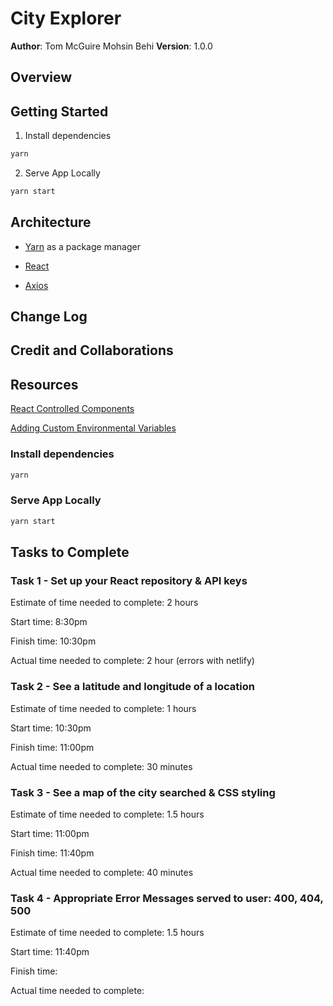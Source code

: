 # City Explorer

**Author**: Tom McGuire Mohsin Behi
**Version**: 1.0.0

## Overview
<!-- Provide a high level overview of what this application is and why you are building it, beyond the fact that it's an assignment for this class. (i.e. What's your problem domain?) -->

## Getting Started

1. Install dependencies

```bash
yarn 
```

2. Serve App Locally

```bash
yarn start
```

## Architecture

* [Yarn](https://yarnpkg.com/getting-started/usage) as a package manager

* [React](https://reactjs.org/)

* [Axios](https://axios-http.com/)

## Change Log
<!-- Use this area to document the iterative changes made to your application as each feature is successfully implemented. Use time stamps. Here's an example:

01-01-2001 4:59pm - Application now has a fully-functional express server, with a GET route for the location resource. -->

## Credit and Collaborations

## Resources

[React Controlled Components](https://reactjs.org/docs/forms.html#controlled-components)

[Adding Custom Environmental Variables](https://create-react-app.dev/docs/adding-custom-environment-variables/)

### Install dependencies

```bash
yarn 
```

### Serve App Locally

```bash
yarn start
```

## Tasks to Complete

### Task 1 - Set up your React repository & API keys

Estimate of time needed to complete: 2 hours

Start time: 8:30pm

Finish time: 10:30pm

Actual time needed to complete: 2 hour (errors with netlify)

### Task 2 - See a latitude and longitude of a location

Estimate of time needed to complete: 1 hours

Start time: 10:30pm

Finish time: 11:00pm

Actual time needed to complete: 30 minutes

### Task 3 - See a map of the city searched & CSS styling

Estimate of time needed to complete: 1.5 hours

Start time: 11:00pm

Finish time: 11:40pm

Actual time needed to complete: 40 minutes

### Task 4 - Appropriate Error Messages served to user: 400, 404, 500

Estimate of time needed to complete: 1.5 hours

Start time: 11:40pm

Finish time:

Actual time needed to complete:
